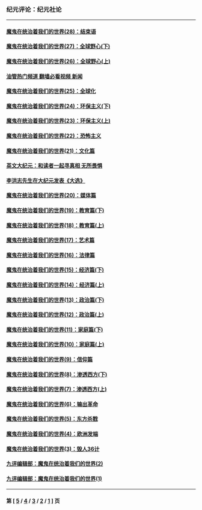 ### 纪元评论：纪元社论
---
#### [魔鬼在统治着我们的世界(28)：结束语](../../pages/nsc422/n10936246.md?08220330) 
#### [魔鬼在统治着我们的世界(27)：全球野心(下)](../../pages/nsc422/n10928319.md?08220330) 
#### [魔鬼在统治着我们的世界(26)：全球野心(上)](../../pages/nsc422/n10900318.md?08220330) 
#### [油管热门频道 翻墙必看视频 新闻](ok?08220330)
#### [魔鬼在统治着我们的世界(25)：全球化](../../pages/nsc422/n10788205.md?08220330) 
#### [魔鬼在统治着我们的世界(24)：环保主义(下)](../../pages/nsc422/n10695307.md?08220330) 
#### [魔鬼在统治着我们的世界(23)：环保主义(上)](../../pages/nsc422/n10688613.md?08220330) 
#### [魔鬼在统治着我们的世界(22)：恐怖主义](../../pages/nsc422/n10614727.md?08220330) 
#### [魔鬼在统治着我们的世界(21)：文化篇](../../pages/nsc422/n10597706.md?08220330) 
#### [英文大纪元：和读者一起寻真相 无所畏惧](../../pages/nsc422/n12542027.md?08220330) 
#### [李洪志先生在大纪元发表《大选》](../../pages/nsc422/n12534746.md?08220330) 
#### [魔鬼在统治着我们的世界(20)：媒体篇](../../pages/nsc422/n10586579.md?08220330) 
#### [魔鬼在统治着我们的世界(19)：教育篇(下)](../../pages/nsc422/n10564808.md?08220330) 
#### [魔鬼在统治着我们的世界(18)：教育篇(上)](../../pages/nsc422/n10526970.md?08220330) 
#### [魔鬼在统治着我们的世界(17)：艺术篇](../../pages/nsc422/n10499093.md?08220330) 
#### [魔鬼在统治着我们的世界(16)：法律篇](../../pages/nsc422/n10485969.md?08220330) 
#### [魔鬼在统治着我们的世界(15)：经济篇(下)](../../pages/nsc422/n10469975.md?08220330) 
#### [魔鬼在统治着我们的世界(14)：经济篇(上)](../../pages/nsc422/n10457370.md?08220330) 
#### [魔鬼在统治着我们的世界(13)：政治篇(下)](../../pages/nsc422/n10448270.md?08220330) 
#### [魔鬼在统治着我们的世界(12)：政治篇(上)](../../pages/nsc422/n10444576.md?08220330) 
#### [魔鬼在统治着我们的世界(11)：家庭篇(下)](../../pages/nsc422/n10440961.md?08220330) 
#### [魔鬼在统治着我们的世界(10)：家庭篇(上)](../../pages/nsc422/n10435448.md?08220330) 
#### [魔鬼在统治着我们的世界(9)：信仰篇](../../pages/nsc422/n10432159.md?08220330) 
#### [魔鬼在统治着我们的世界(8)：渗透西方(下)](../../pages/nsc422/n10429603.md?08220330) 
#### [魔鬼在统治着我们的世界(7)：渗透西方(上)](../../pages/nsc422/n10426013.md?08220330) 
#### [魔鬼在统治着我们的世界(6)：输出革命](../../pages/nsc422/n10421536.md?08220330) 
#### [魔鬼在统治着我们的世界(5)：东方杀戮](../../pages/nsc422/n10417707.md?08220330) 
#### [魔鬼在统治着我们的世界(4)：欧洲发端](../../pages/nsc422/n10414890.md?08220330) 
#### [魔鬼在统治着我们的世界(3)：毁人36计](../../pages/nsc422/n10411583.md?08220330) 
#### [九评编辑部：魔鬼在统治着我们的世界(2)](../../pages/nsc422/n10410036.md?08220330) 
#### [九评编辑部：魔鬼在统治着我们的世界(1)](../../pages/nsc422/n10406825.md?08220330) 

---
#### 第 [ [5](./5.md?08220330) / [4](./4.md?08220330) / [3](./3.md?08220330) / [2](./2.md?08220330) / [1](./1.md?08220330) ] 页
